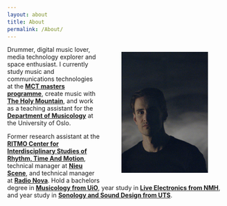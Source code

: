```yaml
---
layout: about
title: About
permalink: /About/
---
```


<figure style="float: right; margin-left: 50px;">
   <img src="/assets/img/portrett.jpg" alt="Aleksander Tidemann"
   title="Aleksander Tidemann" width="200"/>
   <figcaption></figcaption>
</figure>

Drummer, digital music lover, media technology explorer and space enthusiast. I currently study music and communications technologies at the [**MCT masters programme**](https://mct-master.github.io/), create music with [**The Holy Mountain**](https://www.theholymountain.net/), and work as a teaching assistant for the [**Department of Musicology**](https://www.hf.uio.no/imv/english/) at the University of Oslo.

Former research assistant at the [**RITMO Center for Interdisciplinary Studies of Rhythm, Time And Motion**](https://www.uio.no/ritmo/english/), technical manager at [**Nieu Scene**](https://nieuscene.no/), and technical manager at [**Radio Nova**](https://radionova.no/). Hold a bachelors degree in [**Musicology from UiO**](https://www.hf.uio.no/imv/english/), year study in [**Live Electronics from NMH**](https://nmh.no/studier/videreutdanning/live_electronics_musikkteknologi_for_utovere), and year study in [**Sonology and Sound Design from UTS**](https://www.uts.edu.au/future-students/find-a-course/bachelor-music-and-sound-design).
